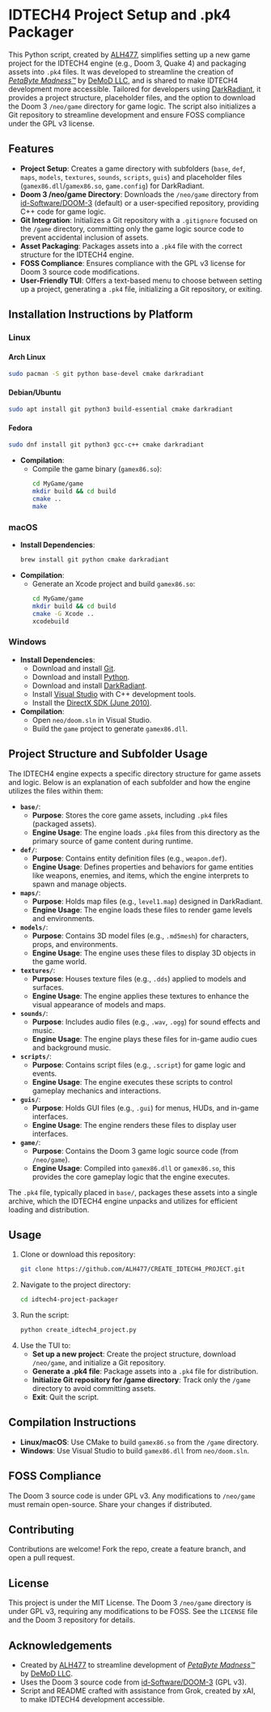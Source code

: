 # IDTECH4 Project Setup and .pk4 Packager

This Python script, created by [ALH477](https://github.com/ALH477), simplifies setting up a new game project for the IDTECH4 engine (e.g., Doom 3, Quake 4) and packaging assets into `.pk4` files. It was developed to streamline the creation of [*PetaByte Madness™*](https://demod.ltd) by [DeMoD LLC](https://demod.ltd), and is shared to make IDTECH4 development more accessible. Tailored for developers using [DarkRadiant](https://www.darkradiant.net/), it provides a project structure, placeholder files, and the option to download the Doom 3 `/neo/game` directory for game logic. The script also initializes a Git repository to streamline development and ensure FOSS compliance under the GPL v3 license.

## Features
- **Project Setup**: Creates a game directory with subfolders (`base`, `def`, `maps`, `models`, `textures`, `sounds`, `scripts`, `guis`) and placeholder files (`gamex86.dll`/`gamex86.so`, `game.config`) for DarkRadiant.
- **Doom 3 /neo/game Directory**: Downloads the `/neo/game` directory from [id-Software/DOOM-3](https://github.com/id-Software/DOOM-3) (default) or a user-specified repository, providing C++ code for game logic.
- **Git Integration**: Initializes a Git repository with a `.gitignore` focused on the `/game` directory, committing only the game logic source code to prevent accidental inclusion of assets.
- **Asset Packaging**: Packages assets into a `.pk4` file with the correct structure for the IDTECH4 engine.
- **FOSS Compliance**: Ensures compliance with the GPL v3 license for Doom 3 source code modifications.
- **User-Friendly TUI**: Offers a text-based menu to choose between setting up a project, generating a `.pk4` file, initializing a Git repository, or exiting.

## Installation Instructions by Platform

### Linux
#### Arch Linux
```bash
sudo pacman -S git python base-devel cmake darkradiant
```

#### Debian/Ubuntu
```bash
sudo apt install git python3 build-essential cmake darkradiant
```

#### Fedora
```bash
sudo dnf install git python3 gcc-c++ cmake darkradiant
```

- **Compilation**:
  - Compile the game binary (`gamex86.so`):
    ```bash
    cd MyGame/game
    mkdir build && cd build
    cmake ..
    make
    ```

### macOS
- **Install Dependencies**:
  ```bash
  brew install git python cmake darkradiant
  ```
- **Compilation**:
  - Generate an Xcode project and build `gamex86.so`:
    ```bash
    cd MyGame/game
    mkdir build && cd build
    cmake -G Xcode ..
    xcodebuild
    ```

### Windows
- **Install Dependencies**:
  - Download and install [Git](https://git-scm.com/download/win).
  - Download and install [Python](https://www.python.org/downloads/windows/).
  - Download and install [DarkRadiant](https://www.darkradiant.net/).
  - Install [Visual Studio](https://visualstudio.microsoft.com/) with C++ development tools.
  - Install the [DirectX SDK (June 2010)](https://www.microsoft.com/en-us/download/details.aspx?id=6812).
- **Compilation**:
  - Open `neo/doom.sln` in Visual Studio.
  - Build the `game` project to generate `gamex86.dll`.

## Project Structure and Subfolder Usage

The IDTECH4 engine expects a specific directory structure for game assets and logic. Below is an explanation of each subfolder and how the engine utilizes the files within them:

- **`base/`**: 
  - **Purpose**: Stores the core game assets, including `.pk4` files (packaged assets).
  - **Engine Usage**: The engine loads `.pk4` files from this directory as the primary source of game content during runtime.
- **`def/`**: 
  - **Purpose**: Contains entity definition files (e.g., `weapon.def`).
  - **Engine Usage**: Defines properties and behaviors for game entities like weapons, enemies, and items, which the engine interprets to spawn and manage objects.
- **`maps/`**: 
  - **Purpose**: Holds map files (e.g., `level1.map`) designed in DarkRadiant.
  - **Engine Usage**: The engine loads these files to render game levels and environments.
- **`models/`**: 
  - **Purpose**: Contains 3D model files (e.g., `.md5mesh`) for characters, props, and environments.
  - **Engine Usage**: The engine uses these files to display 3D objects in the game world.
- **`textures/`**: 
  - **Purpose**: Houses texture files (e.g., `.dds`) applied to models and surfaces.
  - **Engine Usage**: The engine applies these textures to enhance the visual appearance of models and maps.
- **`sounds/`**: 
  - **Purpose**: Includes audio files (e.g., `.wav`, `.ogg`) for sound effects and music.
  - **Engine Usage**: The engine plays these files for in-game audio cues and background music.
- **`scripts/`**: 
  - **Purpose**: Contains script files (e.g., `.script`) for game logic and events.
  - **Engine Usage**: The engine executes these scripts to control gameplay mechanics and interactions.
- **`guis/`**: 
  - **Purpose**: Holds GUI files (e.g., `.gui`) for menus, HUDs, and in-game interfaces.
  - **Engine Usage**: The engine renders these files to display user interfaces.
- **`game/`**: 
  - **Purpose**: Contains the Doom 3 game logic source code (from `/neo/game`).
  - **Engine Usage**: Compiled into `gamex86.dll` or `gamex86.so`, this provides the core gameplay logic that the engine executes.

The `.pk4` file, typically placed in `base/`, packages these assets into a single archive, which the IDTECH4 engine unpacks and utilizes for efficient loading and distribution.

## Usage
1. Clone or download this repository:
   ```bash
   git clone https://github.com/ALH477/CREATE_IDTECH4_PROJECT.git
   ```
2. Navigate to the project directory:
   ```bash
   cd idtech4-project-packager
   ```
3. Run the script:
   ```bash
   python create_idtech4_project.py
   ```
4. Use the TUI to:
   - **Set up a new project**: Create the project structure, download `/neo/game`, and initialize a Git repository.
   - **Generate a .pk4 file**: Package assets into a `.pk4` file for distribution.
   - **Initialize Git repository for /game directory**: Track only the `/game` directory to avoid committing assets.
   - **Exit**: Quit the script.

## Compilation Instructions
- **Linux/macOS**: Use CMake to build `gamex86.so` from the `/game` directory.
- **Windows**: Use Visual Studio to build `gamex86.dll` from `neo/doom.sln`.

## FOSS Compliance
The Doom 3 source code is under GPL v3. Any modifications to `/neo/game` must remain open-source. Share your changes if distributed.

## Contributing
Contributions are welcome! Fork the repo, create a feature branch, and open a pull request.

## License
This project is under the MIT License. The Doom 3 `/neo/game` directory is under GPL v3, requiring any modifications to be FOSS. See the `LICENSE` file and the Doom 3 repository for details.

## Acknowledgements
- Created by [ALH477](https://github.com/ALH477) to streamline development of [*PetaByte Madness™*](https://demod.ltd/petabytemadness.html) by [DeMoD LLC](https://demod.ltd).
- Uses the Doom 3 source code from [id-Software/DOOM-3](https://github.com/id-Software/DOOM-3) (GPL v3).
- Script and README crafted with assistance from Grok, created by xAI, to make IDTECH4 development accessible.
